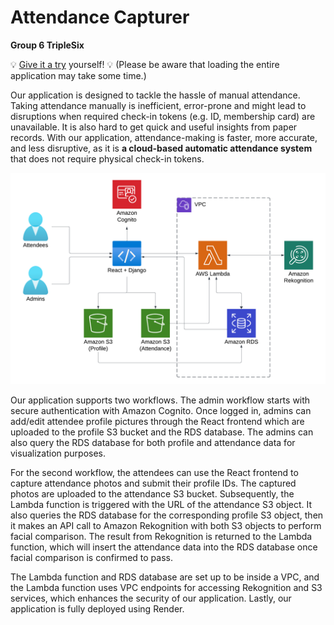# Attendance Capturer

**Group 6 TripleSix**

💡 [Give it a try](https://attendance-capturer.onrender.com/) yourself! 💡
(Please be aware that loading the entire application may take some time.)

Our application is designed to tackle the hassle of manual attendance. Taking attendance manually is inefficient, error-prone and might lead to disruptions when required check-in tokens (e.g. ID, membership card) are unavailable. It is also hard to get quick and useful insights from paper records. With our application, attendance-making is faster, more accurate, and less disruptive, as it is **a cloud-based automatic attendance system** that does not require physical check-in tokens.

![architecture](report/architecture.png)

Our application supports two workflows. The admin workflow starts with secure authentication with Amazon Cognito. Once logged in, admins can add/edit attendee profile pictures through the React frontend which are uploaded to the profile S3 bucket and the RDS database. The admins can also query the RDS database for both profile and attendance data for visualization purposes.  

For the second workflow, the attendees can use the React frontend to capture attendance photos and submit their profile IDs. The captured photos are uploaded to the attendance S3 bucket. Subsequently, the Lambda function is triggered with the URL of the attendance S3 object. It also queries the RDS database for the corresponding profile S3 object, then it makes an API call to Amazon Rekognition with both S3 objects to perform facial comparison. The result from Rekognition is returned to the Lambda function, which will insert the attendance data into the RDS database once facial comparison is confirmed to pass. 

The Lambda function and RDS database are set up to be inside a VPC, and the Lambda function uses VPC endpoints for accessing Rekognition and S3 services, which enhances the security of our application. Lastly, our application is fully deployed using Render.